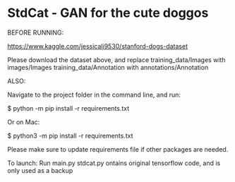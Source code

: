 # StdCat - GAN for the cute doggos

BEFORE RUNNING:

https://www.kaggle.com/jessicali9530/stanford-dogs-dataset

Please download the dataset above, and replace 
training_data/Images with images/Images
training_data/Annotation with annotations/Annotation

ALSO:

Navigate to the project folder in the command line, and run:

$ python -m pip install -r requirements.txt

Or on Mac:

$ python3 -m pip install -r requirements.txt

Please make sure to update requirements file if other packages are needed.

To launch:
Run main.py
stdcat.py ontains original tensorflow code, and is only used as a backup

